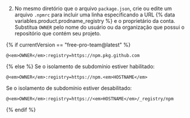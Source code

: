 2. No mesmo diretório que o arquivo `package.json`, crie ou edite um arquivo `.npmrc` para incluir uma linha especificando a URL {% data variables.product.prodname_registry %} e o proprietário da conta. Substitua `OWNER` pelo nome do usuário ou da organização que possui o repositório que contém seu projeto.

{% if currentVersion == "free-pro-team@latest" %}
  ```shell
  @<em>OWNER</em>:registry=https://npm.pkg.github.com
  ```
{% else %}
  Se o isolamento de subdomínio estiver habilitado:
  ```shell
  @<em>OWNER</em>:registry=https://npm.<em>HOSTNAME</em>
  ```
  Se o isolamento de subdomínio estiver desabilitado:
  ```shell
  @<em>OWNER</em>:registry=https://<em>HOSTNAME</em>/_registry/npm
  ```
{% endif %}
